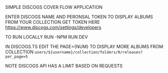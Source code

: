 SIMPLE DISCOGS COVER FLOW APPLICATION

ENTER DISCOGS NAME AND PERONSAL TOKEN TO DISPLAY ALBUMS FROM YOUR COLLECTION
GET TOKEN HERE
https://www.discogs.com/settings/developers

TO RUN LOCALLY RUN
-NPM RUN DEV

IN DISCOGS.TS EDIT THE PAGE={NUM}
TO DISPLAY MORE ALBUMS FROM COLLECTION
`users/${username}/collection/folders/0/releases?per_page=5`

NOTE DISCOGS API HAS A LIMIT BASED ON REQUESTS